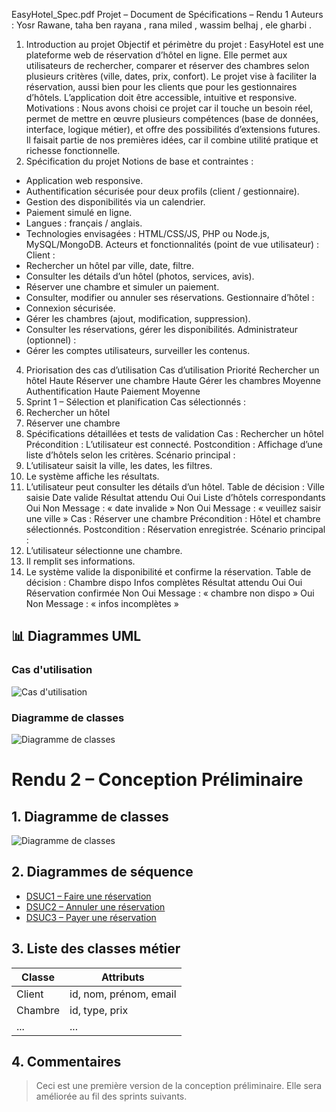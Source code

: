 EasyHotel_Spec.pdf
Projet – Document de Spécifications – Rendu 1
Auteurs : Yosr Rawane, taha ben rayana , rana miled , wassim belhaj , ele gharbi .
1. Introduction au projet
Objectif et périmètre du projet :
EasyHotel est une plateforme web de réservation d’hôtel en ligne. Elle permet aux utilisateurs de rechercher, comparer et réserver des chambres selon plusieurs critères (ville, dates, prix, confort). Le projet vise à faciliter la réservation, aussi bien pour les clients que pour les gestionnaires d’hôtels. L’application doit être accessible, intuitive et responsive.
Motivations :
Nous avons choisi ce projet car il touche un besoin réel, permet de mettre en œuvre plusieurs compétences (base de données, interface, logique métier), et offre des possibilités d’extensions futures. Il faisait partie de nos premières idées, car il combine utilité pratique et richesse fonctionnelle.
2. Spécification du projet
Notions de base et contraintes :
- Application web responsive.
- Authentification sécurisée pour deux profils (client / gestionnaire).
- Gestion des disponibilités via un calendrier.
- Paiement simulé en ligne.
- Langues : français / anglais.
- Technologies envisagées : HTML/CSS/JS, PHP ou Node.js, MySQL/MongoDB.
Acteurs et fonctionnalités (point de vue utilisateur) :
Client :
- Rechercher un hôtel par ville, date, filtre.
- Consulter les détails d’un hôtel (photos, services, avis).
- Réserver une chambre et simuler un paiement.
- Consulter, modifier ou annuler ses réservations.
Gestionnaire d’hôtel :
- Connexion sécurisée.
- Gérer les chambres (ajout, modification, suppression).
- Consulter les réservations, gérer les disponibilités.
Administrateur (optionnel) :
- Gérer les comptes utilisateurs, surveiller les contenus.
4. Priorisation des cas d’utilisation
Cas d’utilisation	Priorité
Rechercher un hôtel	Haute
Réserver une chambre	Haute
Gérer les chambres	Moyenne
Authentification	Haute
Paiement	Moyenne
5. Sprint 1 – Sélection et planification
Cas sélectionnés :
1. Rechercher un hôtel
2. Réserver une chambre
6. Spécifications détaillées et tests de validation
Cas : Rechercher un hôtel
Précondition : L’utilisateur est connecté.
Postcondition : Affichage d’une liste d’hôtels selon les critères.
Scénario principal :
1. L’utilisateur saisit la ville, les dates, les filtres.
2. Le système affiche les résultats.
3. L’utilisateur peut consulter les détails d’un hôtel.
Table de décision :
Ville saisie	Date valide	Résultat attendu
Oui	Oui	Liste d’hôtels correspondants
Oui	Non	Message : « date invalide »
Non	Oui	Message : « veuillez saisir une ville »
Cas : Réserver une chambre
Précondition : Hôtel et chambre sélectionnés.
Postcondition : Réservation enregistrée.
Scénario principal :
1. L’utilisateur sélectionne une chambre.
2. Il remplit ses informations.
3. Le système valide la disponibilité et confirme la réservation.
Table de décision :
Chambre dispo	Infos complètes	Résultat attendu
Oui	Oui	Réservation confirmée
Non	Oui	Message : « chambre non dispo »
Oui	Non	Message : « infos incomplètes »
## 📊 Diagrammes UML

### Cas d'utilisation
![Cas d'utilisation](diagrammes/cas_utilisation.png)

### Diagramme de classes
![Diagramme de classes](diagrammes/diagramme_classe.png)
# Rendu 2 – Conception Préliminaire

## 1. Diagramme de classes

![Diagramme de classes](diagrammes/diagramme_classes.png)

## 2. Diagrammes de séquence

- [DSUC1 – Faire une réservation](diagrammes/dsuc1.png)
- [DSUC2 – Annuler une réservation](diagrammes/dsuc2.png)
- [DSUC3 – Payer une réservation](diagrammes/dsuc3.png)

## 3. Liste des classes métier

| Classe | Attributs |
|--------|-----------|
| Client | id, nom, prénom, email |
| Chambre | id, type, prix |
| ... | ... |

## 4. Commentaires

> Ceci est une première version de la conception préliminaire. Elle sera améliorée au fil des sprints suivants.
